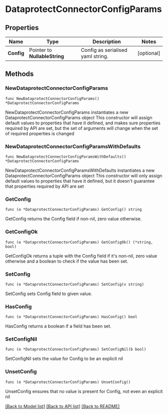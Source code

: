 # DataprotectConnectorConfigParams

## Properties

Name | Type | Description | Notes
------------ | ------------- | ------------- | -------------
**Config** | Pointer to **NullableString** | Config as serialised yaml string. | [optional] 

## Methods

### NewDataprotectConnectorConfigParams

`func NewDataprotectConnectorConfigParams() *DataprotectConnectorConfigParams`

NewDataprotectConnectorConfigParams instantiates a new DataprotectConnectorConfigParams object
This constructor will assign default values to properties that have it defined,
and makes sure properties required by API are set, but the set of arguments
will change when the set of required properties is changed

### NewDataprotectConnectorConfigParamsWithDefaults

`func NewDataprotectConnectorConfigParamsWithDefaults() *DataprotectConnectorConfigParams`

NewDataprotectConnectorConfigParamsWithDefaults instantiates a new DataprotectConnectorConfigParams object
This constructor will only assign default values to properties that have it defined,
but it doesn't guarantee that properties required by API are set

### GetConfig

`func (o *DataprotectConnectorConfigParams) GetConfig() string`

GetConfig returns the Config field if non-nil, zero value otherwise.

### GetConfigOk

`func (o *DataprotectConnectorConfigParams) GetConfigOk() (*string, bool)`

GetConfigOk returns a tuple with the Config field if it's non-nil, zero value otherwise
and a boolean to check if the value has been set.

### SetConfig

`func (o *DataprotectConnectorConfigParams) SetConfig(v string)`

SetConfig sets Config field to given value.

### HasConfig

`func (o *DataprotectConnectorConfigParams) HasConfig() bool`

HasConfig returns a boolean if a field has been set.

### SetConfigNil

`func (o *DataprotectConnectorConfigParams) SetConfigNil(b bool)`

 SetConfigNil sets the value for Config to be an explicit nil

### UnsetConfig
`func (o *DataprotectConnectorConfigParams) UnsetConfig()`

UnsetConfig ensures that no value is present for Config, not even an explicit nil

[[Back to Model list]](../README.md#documentation-for-models) [[Back to API list]](../README.md#documentation-for-api-endpoints) [[Back to README]](../README.md)



